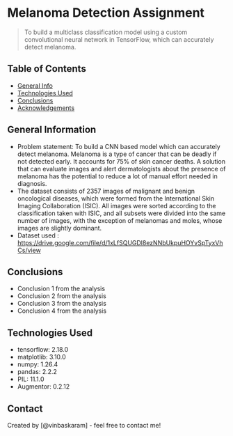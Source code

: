 # Melanoma Detection Assignment
> To build a multiclass classification model using a custom convolutional neural network in TensorFlow, which can accurately detect melanoma. 


## Table of Contents
* [General Info](#general-information)
* [Technologies Used](#technologies-used)
* [Conclusions](#conclusions)
* [Acknowledgements](#acknowledgements)

<!-- You can include any other section that is pertinent to your problem -->

## General Information
- Problem statement: To build a CNN based model which can accurately detect melanoma. Melanoma is a type of cancer that can be deadly if not detected early. It accounts for 75% of skin cancer deaths. A solution that can evaluate images and alert dermatologists about the presence of melanoma has the potential to reduce a lot of manual effort needed in diagnosis.
- The dataset consists of 2357 images of malignant and benign oncological diseases, which were formed from the International Skin Imaging Collaboration (ISIC). All images were sorted according to the classification taken with ISIC, and all subsets were divided into the same number of images, with the exception of melanomas and moles, whose images are slightly dominant.
- Dataset used : https://drive.google.com/file/d/1xLfSQUGDl8ezNNbUkpuHOYvSpTyxVhCs/view

<!-- You don't have to answer all the questions - just the ones relevant to your project. -->

## Conclusions
- Conclusion 1 from the analysis
- Conclusion 2 from the analysis
- Conclusion 3 from the analysis
- Conclusion 4 from the analysis

<!-- You don't have to answer all the questions - just the ones relevant to your project. -->


## Technologies Used
- tensorflow: 2.18.0
- matplotlib: 3.10.0
- numpy: 1.26.4
- pandas: 2.2.2
- PIL: 11.1.0
- Augmentor: 0.2.12
<!-- As the libraries versions keep on changing, it is recommended to mention the version of library used in this project -->


## Contact
Created by [@vinbaskaram] - feel free to contact me!


<!-- Optional -->
<!-- ## License -->
<!-- This project is open source and available under the [... License](). -->

<!-- You don't have to include all sections - just the one's relevant to your project -->
